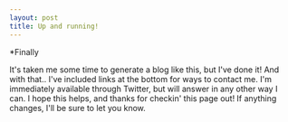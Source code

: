 ```yaml
---
layout: post
title: Up and running!
---
```


*Finally

It's taken me some time to generate a blog like this, but I've done it! And with that.. I've included links at the bottom for ways to contact me. I'm immediately available through Twitter, but will answer in any other way I can. I hope this helps, and thanks for checkin' this page out! If anything changes, I'll be sure to let you know.